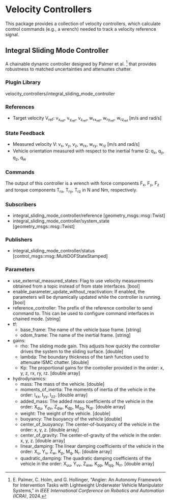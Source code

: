 # Velocity Controllers

This package provides a collection of velocity controllers, which calculate
control commands (e.g., a wrench) needed to track a velocity reference
signal.

## Integral Sliding Mode Controller

A chainable dynamic controller designed by Palmer et al. [^1] that provides
robustness to matched uncertainties and attenuates chatter.

[^1]: E. Palmer, C. Holm, and G. Hollinger, "Angler: An Autonomy Framework for
Intervention Tasks with Lightweight Underwater Vehicle Manipulator Systems," in
*IEEE International Conference on Robotics and Automation (ICRA)*, 2024.

### Plugin Library

velocity_controllers/integral_sliding_mode_controller

### References

- Target velocity V<sub>ref</sub>: v<sub>x<sub>ref</sub></sub>,
  v<sub>y<sub>ref</sub></sub>, v<sub>z<sub>ref</sub></sub>,
  w<sub>rx<sub>ref</sub></sub>, w<sub>ry<sub>ref</sub></sub>,
  w<sub>rz<sub>ref</sub></sub> [m/s and rad/s]

### State Feedback

- Measured velocity V: v<sub>x</sub>, v<sub>y</sub>, v<sub>z</sub>,
  w<sub>rx</sub>, w<sub>ry</sub>, w<sub>rz</sub> [m/s and rad/s]
- Vehicle orientation measured with respect to the inertial frame Q: q<sub>x</sub>,
  q<sub>y</sub>, q<sub>z</sub>, q<sub>w</sub>

### Commands

The output of this controller is a wrench with force components F<sub>x</sub>,
F<sub>y</sub>, F<sub>z</sub> and torque components T<sub>rx</sub>,
T<sub>ry</sub>, T<sub>rz</sub> in N and Nm, respectively.

### Subscribers

- integral_sliding_mode_controller/reference [geometry_msgs::msg::Twist]
- integral_sliding_mode_controller/system_state [geometry_msgs::msg::Twist]

### Publishers

- integral_sliding_mode_controller/status [control_msgs::msg::MultiDOFStateStamped]

### Parameters

- use_external_measured_states: Flag to use velocity measurements obtained from
  a topic instead of from state interfaces. [bool]
- enable_parameter_update_without_reactivation: If enabled, the parameters will
  be dynamically updated while the controller is running. [bool]
- reference_controller: The prefix of the reference controller to send command
  to. This can be used to configure command interfaces in chained mode. [string]
- tf:
  - base_frame: The name of the vehicle base frame. [string]
  - odom_frame: The name of the inertial frame. [string]
- gains:
  - rho: The sliding mode gain. This adjusts how quickly the controller drives
    the system to the sliding surface. [double]
  - lambda: The boundary thickness of the tanh function used to attenuate ISMC
    chatter. [double]
  - Kp: The proportional gains for the controller provided in the order: x, y,
    z, rx, ry, rz. [double array]
- hydrodynamics:
  - mass: The mass of the vehicle. [double]
  - moments_of_inertia: The moments of inertia of the vehicle in the order:
    I<sub>xx</sub>, I<sub>yy</sub>, I<sub>zz</sub>. [double array]
  - added_mass: The added mass coefficients of the vehicle in the order:
    X<sub>du</sub>, Y<sub>dv</sub>, Z<sub>dw</sub>, K<sub>dp</sub>,
    M<sub>dq</sub>, N<sub>dr</sub>. [double array]
  - weight: The weight of the vehicle. [double]
  - buoyancy: The buoyancy of the vehicle [double]
  - center_of_buoyancy: The center-of-buoyancy of the vehicle in the order: x,
    y, z. [double array]
  - center_of_gravity: The center-of-gravity of the vehicle in the order: x, y,
    z. [double array]
  - linear_damping: The linear damping coefficients of the vehicle in the order:
    X<sub>u</sub>, Y<sub>v</sub>, Z<sub>w</sub>, K<sub>p</sub>, M<sub>q</sub>,
    N<sub>r</sub>. [double array]
  - quadratic_damping: The quadratic damping coefficients of the vehicle in the
    order: X<sub>uu</sub>, Y<sub>vv</sub>, Z<sub>ww</sub>, K<sub>pp</sub>,
    M<sub>qq</sub>, N<sub>rr</sub>. [double array]
